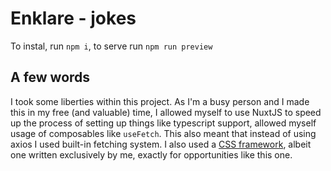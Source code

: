 # Enklare - jokes

To instal, run `npm i`, to serve run `npm run preview`

## A few words

I took some liberties within this project. As I'm a busy person and I made this in my free (and valuable) time, I allowed myself
to use NuxtJS to speed up the process of setting up things like typescript support, allowed myself usage of composables like `useFetch`.
This also meant that instead of using axios I used built-in fetching system. I also used a <a href="https://css-system-deploy.netlify.app/">
CSS framework</a>, albeit one written exclusively by me, exactly for opportunities like this one.